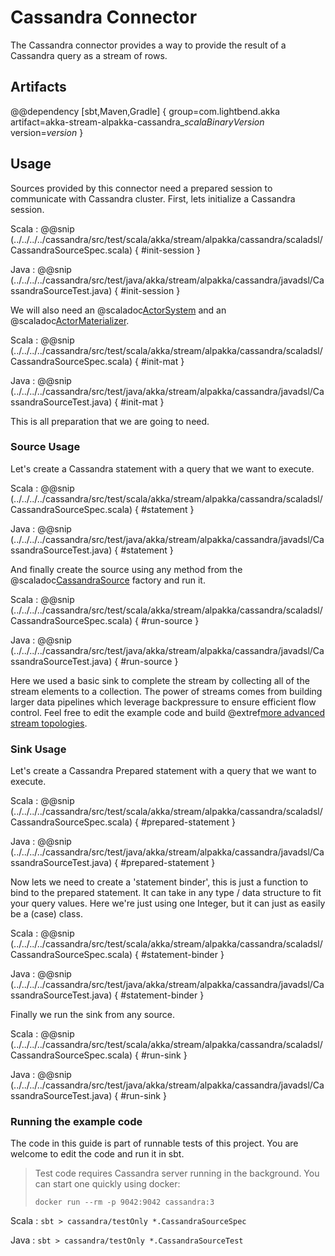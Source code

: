 # Cassandra Connector

The Cassandra connector provides a way to provide the result of a Cassandra query as a stream of rows.

## Artifacts

@@dependency [sbt,Maven,Gradle] {
  group=com.lightbend.akka
  artifact=akka-stream-alpakka-cassandra_$scalaBinaryVersion$
  version=$version$
}

## Usage

Sources provided by this connector need a prepared session to communicate with Cassandra cluster. First, lets initialize a Cassandra session.

Scala
: @@snip (../../../../cassandra/src/test/scala/akka/stream/alpakka/cassandra/scaladsl/CassandraSourceSpec.scala) { #init-session }

Java
: @@snip (../../../../cassandra/src/test/java/akka/stream/alpakka/cassandra/javadsl/CassandraSourceTest.java) { #init-session }

We will also need an @scaladoc[ActorSystem](akka.actor.ActorSystem) and an @scaladoc[ActorMaterializer](akka.stream.ActorMaterializer).

Scala
: @@snip (../../../../cassandra/src/test/scala/akka/stream/alpakka/cassandra/scaladsl/CassandraSourceSpec.scala) { #init-mat }

Java
: @@snip (../../../../cassandra/src/test/java/akka/stream/alpakka/cassandra/javadsl/CassandraSourceTest.java) { #init-mat }

This is all preparation that we are going to need.

### Source Usage

Let's create a Cassandra statement with a query that we want to execute.

Scala
: @@snip (../../../../cassandra/src/test/scala/akka/stream/alpakka/cassandra/scaladsl/CassandraSourceSpec.scala) { #statement }

Java
: @@snip (../../../../cassandra/src/test/java/akka/stream/alpakka/cassandra/javadsl/CassandraSourceTest.java) { #statement }

And finally create the source using any method from the @scaladoc[CassandraSource](akka.stream.alpakka.cassandra.CassandraSource$) factory and run it.

Scala
: @@snip (../../../../cassandra/src/test/scala/akka/stream/alpakka/cassandra/scaladsl/CassandraSourceSpec.scala) { #run-source }

Java
: @@snip (../../../../cassandra/src/test/java/akka/stream/alpakka/cassandra/javadsl/CassandraSourceTest.java) { #run-source }

Here we used a basic sink to complete the stream by collecting all of the stream elements to a collection. The power of streams comes from building larger data pipelines which leverage backpressure to ensure efficient flow control. Feel free to edit the example code and build @extref[more advanced stream topologies](akka-docs:scala/stream/stream-introduction).

### Sink Usage

Let's create a Cassandra Prepared statement with a query that we want to execute.

Scala
: @@snip (../../../../cassandra/src/test/scala/akka/stream/alpakka/cassandra/scaladsl/CassandraSourceSpec.scala) { #prepared-statement }

Java
: @@snip (../../../../cassandra/src/test/java/akka/stream/alpakka/cassandra/javadsl/CassandraSourceTest.java) { #prepared-statement }

Now lets we need to create a 'statement binder', this is just a function to bind to the prepared statement. It can take in any type / data structure to fit your query values. Here we're just using one Integer, but it can just as easily be a (case) class.

Scala
: @@snip (../../../../cassandra/src/test/scala/akka/stream/alpakka/cassandra/scaladsl/CassandraSourceSpec.scala) { #statement-binder }

Java
: @@snip (../../../../cassandra/src/test/java/akka/stream/alpakka/cassandra/javadsl/CassandraSourceTest.java) { #statement-binder }

Finally we run the sink from any source.

Scala
: @@snip (../../../../cassandra/src/test/scala/akka/stream/alpakka/cassandra/scaladsl/CassandraSourceSpec.scala) { #run-sink }

Java
: @@snip (../../../../cassandra/src/test/java/akka/stream/alpakka/cassandra/javadsl/CassandraSourceTest.java) { #run-sink }

### Running the example code

The code in this guide is part of runnable tests of this project. You are welcome to edit the code and run it in sbt.

> Test code requires Cassandra server running in the background. You can start one quickly using docker:
>
> `docker run --rm -p 9042:9042 cassandra:3`

Scala
:   ```
    sbt
    > cassandra/testOnly *.CassandraSourceSpec
    ```

Java
:   ```
    sbt
    > cassandra/testOnly *.CassandraSourceTest
    ```
